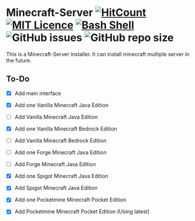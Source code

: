 # Minecraft-Server [![HitCount](http://hits.dwyl.io/AlexProgrammerDE/Minecraft-Server.svg)](http://hits.dwyl.io/AlexProgrammerDE/Minecraft-Server) [![MIT Licence](https://badges.frapsoft.com/os/mit/mit.png?v=103)](https://opensource.org/licenses/mit-license.php)  [![Bash Shell](https://badges.frapsoft.com/bash/v1/bash.png?v=103)](https://github.com/ellerbrock/open-source-badges/) ![GitHub issues](https://img.shields.io/github/issues-raw/AlexProgrammerDE/Minecraft-Server) ![GitHub repo size](https://img.shields.io/github/repo-size/AlexProgrammerDE/Minecraft-Server) 

This is a Minecraft-Server installer.
It can install minecraft multiple server in the future.

## To-Do

- [x] Add main interface

- [x] Add one Vanilla Minecraft Java Edition
- [ ] Add Vanilla Minecraft Java Edition

- [x] Add one Vanilla Minecraft Bedrock Edition
- [ ] Add Vanilla Minecraft Bedrock Edition

- [ ] Add one Forge Minecraft Java Edition
- [ ] Add Forge Minecraft Java Edition

- [x] Add one Spigot Minecraft Java Edition
- [x] Add Spigot Minecraft Java Edition

- [x] Add one Pocketmine Minecraft Pocket Edition
- [x] Add Pocketmine Minecraft Pocket Edition (Using latest)
